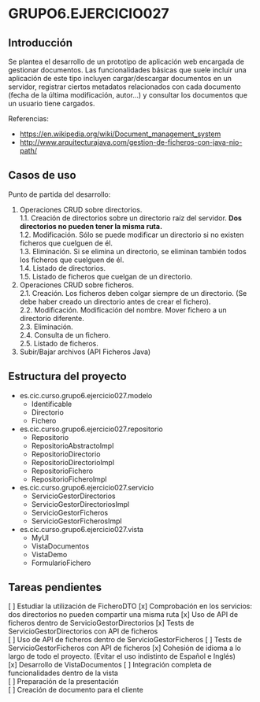 # GRUPO6.EJERCICIO027


## Introducción

Se plantea el desarrollo de un prototipo de aplicación web encargada de gestionar documentos. Las funcionalidades básicas que suele incluir una aplicación de este tipo incluyen cargar/descargar documentos en un servidor, registrar ciertos metadatos relacionados con cada documento (fecha de la última modificación, autor...) y consultar los documentos que un usuario tiene cargados.

Referencias:

+ <https://en.wikipedia.org/wiki/Document_management_system>
+ <http://www.arquitecturajava.com/gestion-de-ficheros-con-java-nio-path/>


## Casos de uso

Punto de partida del desarrollo:

1. Operaciones CRUD sobre directorios.  
1.1. Creación de directorios sobre un directorio raíz del servidor. **Dos directorios no pueden tener la misma ruta.**  
1.2. Modificación. Sólo se puede modificar un directorio si no existen ficheros que cuelguen de él.  
1.3. Eliminación. Si se elimina un directorio, se eliminan también todos los ficheros que cuelguen de él.  
1.4. Listado de directorios.  
1.5. Listado de ficheros que cuelgan de un directorio.  
2. Operaciones CRUD sobre ficheros.  
2.1. Creación. Los ficheros deben colgar siempre de un directorio. (Se debe haber creado un directorio antes de crear el fichero).  
2.2. Modificación. Modificación del nombre. Mover fichero a un directorio diferente.  
2.3. Eliminación.  
2.4. Consulta de un fichero.  
2.5. Listado de ficheros.  
3. Subir/Bajar archivos (API Ficheros Java)


## Estructura del proyecto

+ es.cic.curso.grupo6.ejercicio027.modelo
    - Identificable
    - Directorio
    - Fichero
+ es.cic.curso.grupo6.ejercicio027.repositorio
	- Repositorio
	- RepositorioAbstractoImpl
	- RepositorioDirectorio
	- RepositorioDirectorioImpl
	- RepositorioFichero
	- RepositorioFicheroImpl
+ es.cic.curso.grupo6.ejercicio027.servicio
	- ServicioGestorDirectorios 
	- ServicioGestorDirectoriosImpl
	- ServicioGestorFicheros
	- ServicioGestorFicherosImpl
+ es.cic.curso.grupo6.ejercicio027.vista
	- MyUI
	- VistaDocumentos
	- VistaDemo
	- FormularioFichero


## Tareas pendientes

[ ] Estudiar la utilización de FicheroDTO
[x] Comprobación en los servicios: dos directorios no pueden compartir una misma ruta
[x] Uso de API de ficheros dentro de ServicioGestorDirectorios
[x] Tests de ServicioGestorDirectorios con API de ficheros  
[ ] Uso de API de ficheros dentro de ServicioGestorFicheros
[ ] Tests de ServicioGestorFicheros con API de ficheros
[x] Cohesión de idioma a lo largo de todo el proyecto. (Evitar el uso indistinto de Español e Inglés)  
[x] Desarrollo de VistaDocumentos
[ ] Integración completa de funcionalidades dentro de la vista  
[ ] Preparación de la presentación  
[ ] Creación de documento para el cliente  

